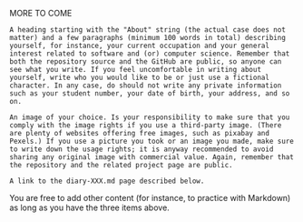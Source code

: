 MORE TO COME

    A heading starting with the "About" string (the actual case does not matter) and a few paragraphs (minimum 100 words in total) describing yourself, for instance, your current occupation and your general interest related to software and (or) computer science. Remember that both the repository source and the GitHub are public, so anyone can see what you write. If you feel uncomfortable in writing about yourself, write who you would like to be or just use a fictional character. In any case, do should not write any private information such as your student number, your date of birth, your address, and so on.

    An image of your choice. Is your responsibility to make sure that you comply with the image rights if you use a third-party image. (There are plenty of websites offering free images, such as pixabay and Pexels.) If you use a picture you took or an image you made, make sure to write down the usage rights; it is anyway recommended to avoid sharing any original image with commercial value. Again, remember that the repository and the related project page are public.

    A link to the diary-XXX.md page described below.

You are free to add other content (for instance, to practice with Markdown) as long as you have the three items above.
